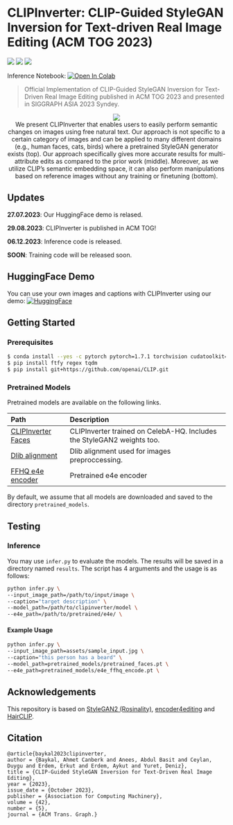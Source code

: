 # CLIPInverter: CLIP-Guided StyleGAN Inversion for Text-driven Real Image Editing (ACM TOG 2023)

<a href="https://arxiv.org/abs/2307.08397"><img src="https://img.shields.io/badge/arXiv-2008.00951-b31b1b.svg"></a> <a href="https://dl.acm.org/doi/10.1145/3610287"><img src="https://img.shields.io/badge/ACM_TOG-CLIPInverter-maroon"></a> <a href="https://cyberiada.github.io/CLIPInverter/"><img src="https://img.shields.io/badge/Project_Page-purple"></a>


Inference Notebook: <a target="_blank" href="https://colab.research.google.com/github/johnberg1/CLIPInverter/blob/main/CLIPInverter_Inference.ipynb">
  <img src="https://colab.research.google.com/assets/colab-badge.svg" alt="Open In Colab"/>
</a>

>Official Implementation of CLIP-Guided StyleGAN Inversion for Text-Driven Real Image Editing published in ACM TOG 2023 and presented in SIGGRAPH ASIA 2023 Syndey.

<p align="center">
<img src="assets/teaser_image_v3.jpg"/>  
<br>
We present CLIPInverter that enables users to easily perform semantic changes on images using free natural text. Our approach is not specific to a certain category of images and can be applied to many different domains (e.g., human faces, cats, birds) where a pretrained StyleGAN generator exists (top). Our approach specifically gives more accurate results for multi-attribute edits as compared to the prior work (middle). Moreover, as we utilize CLIP’s semantic embedding space, it can also perform manipulations based on reference images without any training or finetuning (bottom).
</br>
</p>

## Updates
**27.07.2023**: Our HuggingFace demo is relased.

**29.08.2023**: CLIPInverter is published in ACM TOG!

**06.12.2023**: Inference code is released.

**SOON**: Training code will be released soon.

## HuggingFace Demo
You can use your own images and captions with CLIPInverter using our demo: [![HuggingFace](https://img.shields.io/badge/HuggingFace-CLIPInverter-blue)](https://huggingface.co/spaces/johnberg/CLIPInverter)

## Getting Started
### Prerequisites

```bash
$ conda install --yes -c pytorch pytorch=1.7.1 torchvision cudatoolkit=11.0
$ pip install ftfy regex tqdm
$ pip install git+https://github.com/openai/CLIP.git
```

### Pretrained Models

Pretrained models are available on the following links. 

| Path | Description
| :--- | :----------
|[CLIPInverter Faces](https://drive.google.com/file/d/1GKVAgd8g3_ckc3ZiApYLHEcKmxrisZ9_/view?usp=share_link) | CLIPInverter trained on CelebA-HQ. Includes the StyleGAN2 weights too.
|[Dlib alignment](https://drive.google.com/file/d/1uoOsJcT0bC-_zNDbhcj6iaxLJBN-LFao/view?usp=sharing) | Dlib alignment used for images preproccessing.
|[FFHQ e4e encoder](https://drive.google.com/file/d/1kxYtrg4YQCudxL5f9xmCzOdJRITH5UXB/view?usp=share_link) | Pretrained e4e encoder

By default, we assume that all models are downloaded and saved to the directory `pretrained_models`. 

## Testing
### Inference

You may use `infer.py` to evaluate the models. The results will be saved in a directory named `results`. The script has 4 arguments and the usage is as follows:

```bash
python infer.py \
--input_image_path=/path/to/input/image \
--caption="target description" \
--model_path=/path/to/clipinverter/model \
--e4e_path=/path/to/pretrained/e4e/ \
```

#### Example Usage
```bash
python infer.py \
--input_image_path=assets/sample_input.jpg \
--caption="this person has a beard" \
--model_path=pretrained_models/pretrained_faces.pt \
--e4e_path=pretrained_models/e4e_ffhq_encode.pt \
```

## Acknowledgements
This repository is based on [StyleGAN2 (Rosinality)](https://github.com/rosinality/stylegan2-pytorch),  [encoder4editing](https://github.com/omertov/encoder4editing) and [HairCLIP](https://github.com/wty-ustc/HairCLIP).

## Citation

```
@article{baykal2023clipinverter,
author = {Baykal, Ahmet Canberk and Anees, Abdul Basit and Ceylan, Duygu and Erdem, Erkut and Erdem, Aykut and Yuret, Deniz},
title = {CLIP-Guided StyleGAN Inversion for Text-Driven Real Image Editing},
year = {2023},
issue_date = {October 2023},
publisher = {Association for Computing Machinery},
volume = {42},
number = {5},
journal = {ACM Trans. Graph.}
```